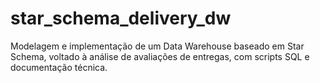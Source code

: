 # star_schema_delivery_dw
Modelagem e implementação de um Data Warehouse baseado em Star Schema, voltado à análise de avaliações de entregas, com scripts SQL e documentação técnica.
